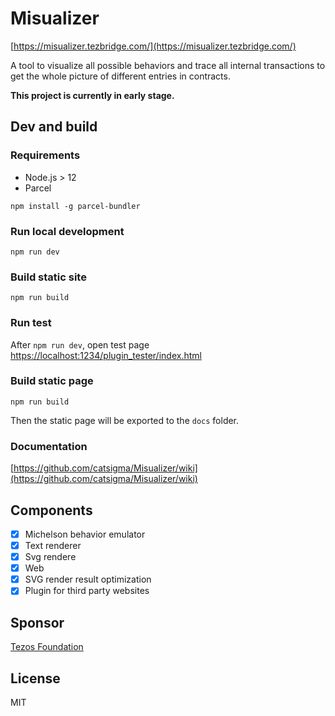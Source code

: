 # Misualizer

[https://misualizer.tezbridge.com/](https://misualizer.tezbridge.com/)

A tool to visualize all possible behaviors and trace all internal transactions to get the whole picture of different entries in contracts.

**This project is currently in early stage.**

## Dev and build
### Requirements
* Node.js > 12
* Parcel
```
npm install -g parcel-bundler
```

### Run local development
```
npm run dev
```

### Build static site
```
npm run build
```

### Run test
After `npm run dev`, open test page [https://localhost:1234/plugin_tester/index.html](https://localhost:1234/plugin_tester/index.html)

### Build static page
```
npm run build
```
Then the static page will be exported to the `docs` folder.

### Documentation
[https://github.com/catsigma/Misualizer/wiki](https://github.com/catsigma/Misualizer/wiki)

## Components
- [x] Michelson behavior emulator
- [x] Text renderer
- [x] Svg rendere
- [x] Web
- [x] SVG render result optimization
- [x] Plugin for third party websites

## Sponsor
[Tezos Foundation](https://tezos.foundation/)

## License
MIT
